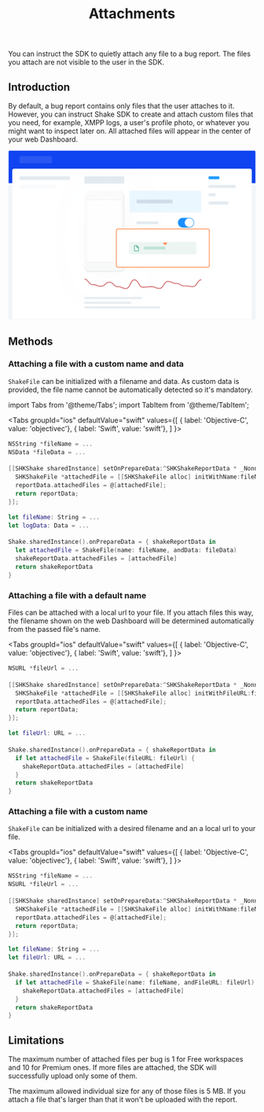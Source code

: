 ﻿---
id: attachments
title: Attachments
---
You can instruct the SDK to quietly attach any file to a bug report. 
The files you attach are not visible to the user in the SDK.

## Introduction
By default, a bug report contains only files that the user attaches to it. 
However, you can instruct Shake SDK to create and attach custom files that you need, for example, 
XMPP logs, a user's profile photo, or whatever you might want to inspect later on.
All attached files will appear in the center of your web Dashboard.

![Attachments screen](../assets/attachments_screen.png)

## Methods
### Attaching a file with a custom name and data
`ShakeFile` can be initialized with a filename and data.
As custom data is provided, the file name cannot be automatically detected so it's mandatory.

import Tabs from '@theme/Tabs';
import TabItem from '@theme/TabItem';

<Tabs
  groupId="ios"
  defaultValue="swift"
  values={[
    { label: 'Objective-C', value: 'objectivec'},
    { label: 'Swift', value: 'swift'},
  ]
}>

<TabItem value="objectivec">

```objectivec {4-8} title="AppDelegate.m"
NSString *fileName = ...
NSData *fileData = ...

[[SHKShake sharedInstance] setOnPrepareData:^SHKShakeReportData * _Nonnull(SHKShakeReportData * _Nonnull reportData) {
  SHKShakeFile *attachedFile = [[SHKShakeFile alloc] initWithName:fileName andData:fileData];
  reportData.attachedFiles = @[attachedFile];
  return reportData;
}];
```

</TabItem>

<TabItem value="swift">

```swift {4-8} title="AppDelegate.swift"
let fileName: String = ...
let logData: Data = ...

Shake.sharedInstance().onPrepareData = { shakeReportData in
  let attachedFile = ShakeFile(name: fileName, andData: fileData)
  shakeReportData.attachedFiles = [attachedFile]
  return shakeReportData
}
```

</TabItem>
</Tabs>

### Attaching a file with a default name
Files can be attached with a local url to your file. 
If you attach files this way, the filename shown on the web Dashboard 
will be determined automatically from the passed file's name.

<Tabs
  groupId="ios"
  defaultValue="swift"
  values={[
    { label: 'Objective-C', value: 'objectivec'},
    { label: 'Swift', value: 'swift'},
  ]
}>

<TabItem value="objectivec">

```objectivec {3-7} title="AppDelegate.m"
NSURL *fileUrl = ...

[[SHKShake sharedInstance] setOnPrepareData:^SHKShakeReportData * _Nonnull(SHKShakeReportData * _Nonnull reportData) {
  SHKShakeFile *attachedFile = [[SHKShakeFile alloc] initWithFileURL:fileUrl];
  reportData.attachedFiles = @[attachedFile];
  return reportData;
}];
```

</TabItem>

<TabItem value="swift">

```swift {3-8} title="AppDelegate.swift"
let fileUrl: URL = ...

Shake.sharedInstance().onPrepareData = { shakeReportData in
  if let attachedFile = ShakeFile(fileURL: fileUrl) {
    shakeReportData.attachedFiles = [attachedFile]
  }
  return shakeReportData
}
```

</TabItem>
</Tabs>

### Attaching a file with a custom name
`ShakeFile` can be initialized with a desired filename and an a local url to your file.

<Tabs
  groupId="ios"
  defaultValue="swift"
  values={[
    { label: 'Objective-C', value: 'objectivec'},
    { label: 'Swift', value: 'swift'},
  ]
}>

<TabItem value="objectivec">

```objectivec {4-8} title="AppDelegate.m"
NSString *fileName = ...
NSURL *fileUrl = ...

[[SHKShake sharedInstance] setOnPrepareData:^SHKShakeReportData * _Nonnull(SHKShakeReportData * _Nonnull reportData) {
  SHKShakeFile *attachedFile = [[SHKShakeFile alloc] initWithName:fileName andFileURL:fileUrl];
  reportData.attachedFiles = @[attachedFile];
  return reportData;
}];
```

</TabItem>

<TabItem value="swift">

```swift {4-9} title="AppDelegate.swift"
let fileName: String = ...
let fileUrl: URL = ...

Shake.sharedInstance().onPrepareData = { shakeReportData in
  if let attachedFile = ShakeFile(name: fileName, andFileURL: fileUrl) {
    shakeReportData.attachedFiles = [attachedFile]
  }
  return shakeReportData
}
```

</TabItem>
</Tabs>

## Limitations
The maximum number of attached files per bug is 1 for Free workspaces and 10 for Premium ones. 
If more files are attached, the SDK will successfully upload only some of them.

The maximum allowed individual size for any of those files is 5 MB.
If you attach a file that's larger than that it won't be uploaded with the report.
